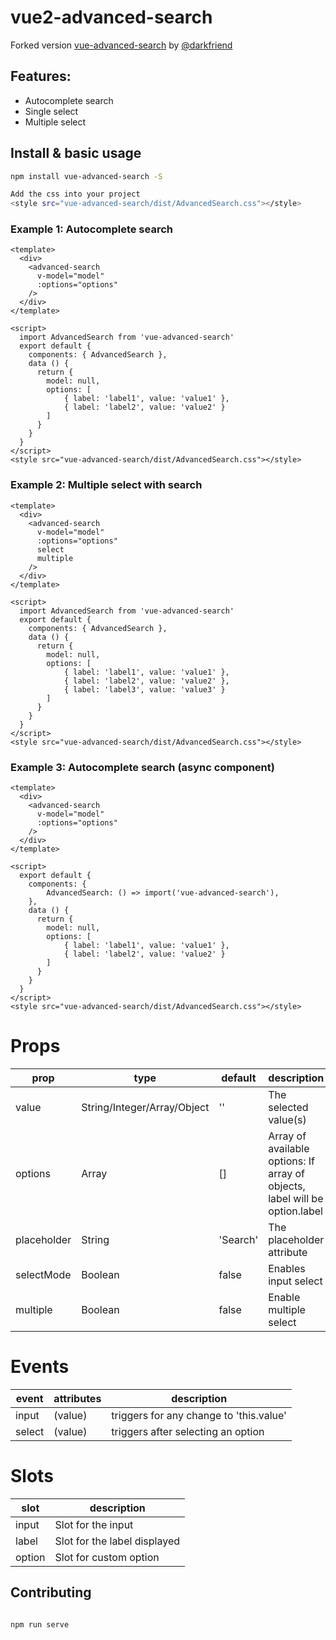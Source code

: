 # vue2-advanced-search

Forked version [vue-advanced-search](https://github.com/antonispat10/vue-advanced-search) by [@darkfriend](https://darkfriend.ru)

## Features:
* Autocomplete search
* Single select
* Multiple select

## Install & basic usage

```bash
npm install vue-advanced-search -S

Add the css into your project 
<style src="vue-advanced-search/dist/AdvancedSearch.css"></style>
```

### Example 1: Autocomplete search
```vue
<template>
  <div>
    <advanced-search
      v-model="model"
      :options="options"
    />
  </div>
</template>

<script>
  import AdvancedSearch from 'vue-advanced-search'
  export default {
    components: { AdvancedSearch },
    data () {
      return {
        model: null,
        options: [
            { label: 'label1', value: 'value1' },
            { label: 'label2', value: 'value2' }
        ]
      }
    }
  }
</script>
<style src="vue-advanced-search/dist/AdvancedSearch.css"></style>
```

### Example 2: Multiple select with search
```vue
<template>
  <div>
    <advanced-search
      v-model="model"
      :options="options"
      select
      multiple
    />
  </div>
</template>

<script>
  import AdvancedSearch from 'vue-advanced-search'
  export default {
    components: { AdvancedSearch },
    data () {
      return {
        model: null,
        options: [
            { label: 'label1', value: 'value1' },
            { label: 'label2', value: 'value2' },
            { label: 'label3', value: 'value3' }
        ]
      }
    }
  }
</script>
<style src="vue-advanced-search/dist/AdvancedSearch.css"></style>
```

### Example 3: Autocomplete search (async component)
```vue
<template>
  <div>
    <advanced-search
      v-model="model"
      :options="options"
    />
  </div>
</template>

<script>
  export default {
    components: {
        AdvancedSearch: () => import('vue-advanced-search'),
    },
    data () {
      return {
        model: null,
        options: [
            { label: 'label1', value: 'value1' },
            { label: 'label2', value: 'value2' }
        ]
      }
    }
  }
</script>
<style src="vue-advanced-search/dist/AdvancedSearch.css"></style>
```


# Props

| prop             | type               | default                | description                                                                                                                                                                                              |
|------------------|--------------------|------------------------|----------------------------------------------------------------------------------------------------------------------------------------------------------------------------------------------------------|
| value            | String/Integer/Array/Object    | ''                     | The selected value(s)
| options          | Array                          | []                     | Array of available options: If array of objects, label will be option.label
| placeholder      | String                         | 'Search'               | The placeholder attribute
| selectMode       | Boolean                        | false                  | Enables input select
| multiple         | Boolean                        | false                  | Enable multiple select


# Events

| event           | attributes                                                        | description                                       |
|-----------------|----------------------------------------------------------------------------|---------------------------------------------------|
| input           | (value)                                                 | triggers for any change to 'this.value'
| select          | (value)                                                 | triggers after selecting an option

# Slots


| slot       | description                                                                     |
|------------|---------------------------------------------------------------------------------|
| input      | Slot for the input                                               
| label      | Slot for the label displayed                                                                         
| option     | Slot for custom option                                                                           


## Contributing

``` bash

npm run serve
